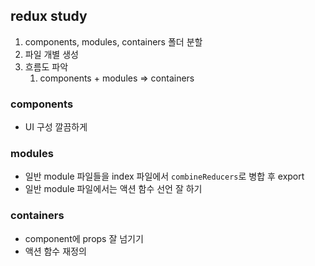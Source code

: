 ## redux study



1. components, modules, containers 폴더 분할
2. 파일 개별 생성
3. 흐름도 파악
   1. components + modules => containers



### components

* UI 구성 깔끔하게



### modules

* 일반 module 파일들을 index 파일에서 `combineReducers`로 병합  후 export
* 일반 module 파일에서는 액션 함수 선언 잘 하기



### containers

* component에 props 잘 넘기기
* 액션 함수 재정의 

